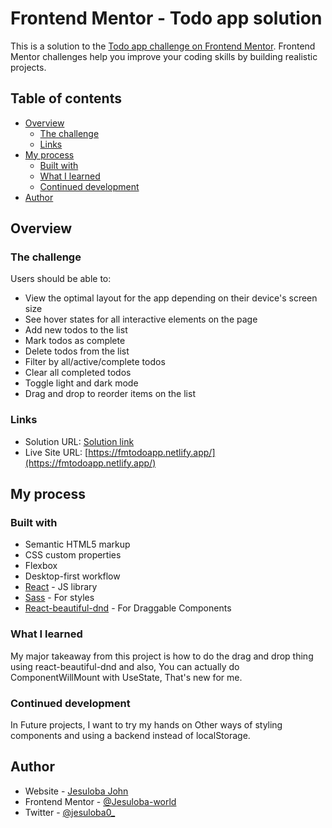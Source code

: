 # Frontend Mentor - Todo app solution

This is a solution to the [Todo app challenge on Frontend Mentor](https://www.frontendmentor.io/challenges/todo-app-Su1_KokOW). Frontend Mentor challenges help you improve your coding skills by building realistic projects.

## Table of contents

-   [Overview](#overview)
    -   [The challenge](#the-challenge)
    -   [Links](#links)
-   [My process](#my-process)
    -   [Built with](#built-with)
    -   [What I learned](#what-i-learned)
    -   [Continued development](#continued-development)
-   [Author](#author)

## Overview

### The challenge

Users should be able to:

-   View the optimal layout for the app depending on their device's screen size
-   See hover states for all interactive elements on the page
-   Add new todos to the list
-   Mark todos as complete
-   Delete todos from the list
-   Filter by all/active/complete todos
-   Clear all completed todos
-   Toggle light and dark mode
-   Drag and drop to reorder items on the list

### Links

-   Solution URL: [Solution link](https://www.frontendmentor.io/solutions/todo-app-built-with-react-using-sass-4-hEOZnrr)
-   Live Site URL: [https://fmtodoapp.netlify.app/](https://fmtodoapp.netlify.app/)

## My process

### Built with

-   Semantic HTML5 markup
-   CSS custom properties
-   Flexbox
-   Desktop-first workflow
-   [React](https://reactjs.org/) - JS library
-   [Sass](https://sass-lang.com/) - For styles
-   [React-beautiful-dnd](https://github.com/atlassian/react-beautiful-dnd) - For Draggable Components

### What I learned

My major takeaway from this project is how to do the drag and drop thing using react-beautiful-dnd and also, You can actually do ComponentWillMount with UseState, That's new for me.

### Continued development

In Future projects, I want to try my hands on Other ways of styling components and using a backend instead of localStorage.

## Author

-   Website - [Jesuloba John](https://www.github.com/jesuloba-world)
-   Frontend Mentor - [@Jesuloba-world](https://www.frontendmentor.io/profile/Jesuloba-world)
-   Twitter - [@jesuloba0\_](https://www.twitter.com/jesuloba0_)
